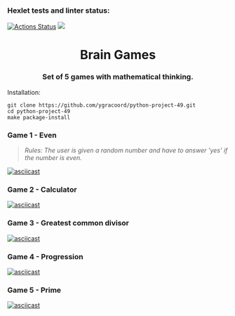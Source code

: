 ### Hexlet tests and linter status:
[![Actions Status](https://github.com/ygracoord/python-project-49/workflows/hexlet-check/badge.svg)](https://github.com/ygracoord/python-project-49/actions)
<a href="https://codeclimate.com/github/ygracoord/python-project-49/maintainability"><img src="https://api.codeclimate.com/v1/badges/542260acafd429a5b283/maintainability" /></a>

<h1 align="center">Brain Games</h1>
<h3 align="center">Set of 5 games with mathematical thinking.</h3>

Installation:
    
    git clone https://github.com/ygracoord/python-project-49.git
    cd python-project-49
    make package-install

### Game 1 - Even

> *Rules: The user is given a random number and have to answer 'yes' if the number is even.*

[![asciicast](https://asciinema.org/a/555346.png)](https://asciinema.org/a/555346)

### Game 2 - Calculator

[![asciicast](https://asciinema.org/a/555416.png)](https://asciinema.org/a/555416)

### Game 3 - Greatest common divisor

[![asciicast](https://asciinema.org/a/555425.png)](https://asciinema.org/a/555425)

### Game 4 - Progression

[![asciicast](https://asciinema.org/a/555673.png)](https://asciinema.org/a/555673)

### Game 5 - Prime

[![asciicast](https://asciinema.org/a/555991.png)](https://asciinema.org/a/555991)
